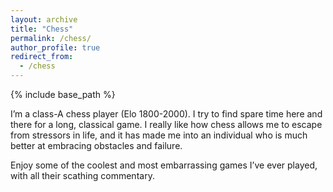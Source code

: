 ```yaml
---
layout: archive
title: "Chess"
permalink: /chess/
author_profile: true
redirect_from:
  - /chess
---
```


{% include base_path %}

I’m a class-A chess player (Elo 1800-2000). I try to find spare time here and there for a long, classical game. I really like how chess allows me to escape from stressors in life, and it has made me into an individual who is much better at embracing obstacles and failure.

Enjoy some of the coolest and most embarrassing games I’ve ever played, with all their scathing commentary.

